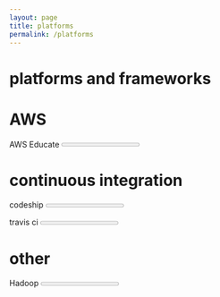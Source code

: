 ```yaml
---
layout: page
title: platforms
permalink: /platforms
---
```

# platforms and frameworks
# AWS
AWS Educate
<progress value="0" max="100"></progress>

# continuous integration
codeship
<progress value="0" max="100"></progress>

travis ci
<progress value="0" max="100"></progress>

# other
Hadoop
<progress value="0" max="100"></progress>

